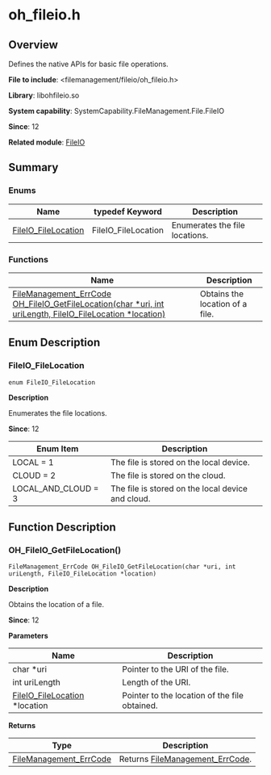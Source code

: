 # oh_fileio.h

<!--Kit: Core File Kit-->
<!--Subsystem: FileManagement-->
<!--Owner: @wangke25; @gsl_1234; @wuchengjun5-->
<!--Designer: @gsl_1234; @wangke25-->
<!--Tester: @liuhonggang123; @yue-ye2; @juxiaopang-->
<!--Adviser: @foryourself-->

## Overview

Defines the native APIs for basic file operations.

**File to include**: <filemanagement/fileio/oh_fileio.h>

**Library**: libohfileio.so

**System capability**: SystemCapability.FileManagement.File.FileIO

**Since**: 12

**Related module**: [FileIO](capi-fileio.md)

## Summary

### Enums

| Name| typedef Keyword| Description|
| -- | -- | -- |
| [FileIO_FileLocation](#fileio_filelocation) | FileIO_FileLocation | Enumerates the file locations.|

### Functions

| Name| Description|
| -- | -- |
| [FileManagement_ErrCode OH_FileIO_GetFileLocation(char *uri, int uriLength, FileIO_FileLocation *location)](#oh_fileio_getfilelocation) | Obtains the location of a file.|

## Enum Description

### FileIO_FileLocation

```
enum FileIO_FileLocation
```

**Description**

Enumerates the file locations.

**Since**: 12

| Enum Item| Description|
| -- | -- |
| LOCAL = 1 | The file is stored on the local device.|
| CLOUD = 2 | The file is stored on the cloud.|
| LOCAL_AND_CLOUD = 3 | The file is stored on the local device and cloud.|


## Function Description

### OH_FileIO_GetFileLocation()

```
FileManagement_ErrCode OH_FileIO_GetFileLocation(char *uri, int uriLength, FileIO_FileLocation *location)
```

**Description**

Obtains the location of a file.

**Since**: 12

**Parameters**

| Name| Description|
| -- | -- |
| char *uri | Pointer to the URI of the file.|
| int uriLength | Length of the URI.|
| [FileIO_FileLocation](capi-oh-fileio-h.md#fileio_filelocation) *location | Pointer to the location of the file obtained.|

**Returns**

| Type| Description|
| -- | -- |
| [FileManagement_ErrCode](capi-error-code-h.md#filemanagement_errcode) | Returns [FileManagement_ErrCode](capi-error-code-h.md#filemanagement_errcode).|
